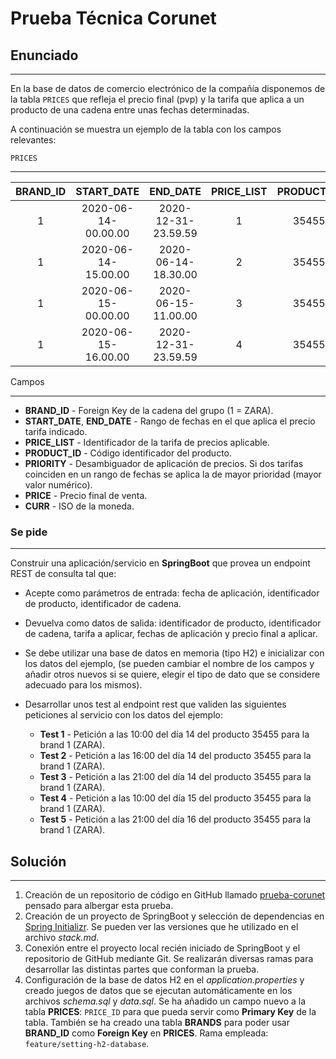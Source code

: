 # Prueba Técnica Corunet

## Enunciado

---

En la base de datos de comercio electrónico de la compañía disponemos de la tabla `PRICES` que refleja el precio final (pvp) y la tarifa que aplica a un producto de una cadena entre unas fechas determinadas. 

A continuación se muestra un ejemplo de la tabla con los campos relevantes:

`PRICES`

-------

| BRAND_ID | START_DATE          | END_DATE            | PRICE_LIST | PRODUCT_ID | PRIORITY | PRICE | CURR |
|:--------:|:-------------------:|:-------------------:|:----------:|:----------:|:--------:|:-----:|:----:|
| 1        | 2020-06-14-00.00.00 | 2020-12-31-23.59.59 | 1          | 35455      | 0        | 35.50 | EUR  |
| 1        | 2020-06-14-15.00.00 | 2020-06-14-18.30.00 | 2          | 35455      | 1        | 25.45 | EUR  |
| 1        | 2020-06-15-00.00.00 | 2020-06-15-11.00.00 | 3          | 35455      | 1        | 30.50 | EUR  |
| 1        | 2020-06-15-16.00.00 | 2020-12-31-23.59.59 | 4          | 35455      | 1        | 38.95 | EUR  |                     4                        35455                1                        38.95            EUR

Campos

---

- **BRAND_ID** - Foreign Key de la cadena del grupo (1 = ZARA).
- **START_DATE**, **END_DATE** - Rango de fechas en el que aplica el precio tarifa indicado.
- **PRICE_LIST** - Identificador de la tarifa de precios aplicable.
- **PRODUCT_ID** - Código identificador del producto.
- **PRIORITY** - Desambiguador de aplicación de precios. Si dos tarifas coinciden en un rango de fechas se aplica la de mayor prioridad (mayor valor numérico).
- **PRICE** - Precio final de venta.
- **CURR** - ISO de la moneda.

### Se pide

---

Construir una aplicación/servicio en **SpringBoot** que provea un endpoint REST de consulta tal que:

- Acepte como parámetros de entrada: fecha de aplicación, identificador de producto, identificador de cadena.
- Devuelva como datos de salida: identificador de producto, identificador de cadena, tarifa a aplicar, fechas de aplicación y precio final a aplicar.
- Se debe utilizar una base de datos en memoria (tipo H2) e inicializar con los datos del ejemplo, (se pueden cambiar el nombre de los campos y añadir otros nuevos si se quiere, elegir el tipo de dato que se considere adecuado para los mismos).
- Desarrollar unos test al endpoint rest que  validen las siguientes peticiones al servicio con los datos del ejemplo:

  - **Test 1** - Petición a las 10:00 del día 14 del producto 35455 para la brand 1 (ZARA).
  - **Test 2** - Petición a las 16:00 del día 14 del producto 35455 para la brand 1 (ZARA).
  - **Test 3** - Petición a las 21:00 del día 14 del producto 35455 para la brand 1 (ZARA).
  - **Test 4** - Petición a las 10:00 del día 15 del producto 35455 para la brand 1 (ZARA).
  - **Test 5** - Petición a las 21:00 del día 16 del producto 35455 para la brand 1 (ZARA).

## Solución

---

1. Creación de un repositorio de código en GitHub llamado [prueba-corunet](https://github.com/AlvarX4z/prueba-corunet) pensado para albergar esta prueba.
2. Creación de un proyecto de SpringBoot y selección de dependencias en [Spring Initializr](https://start.spring.io/). Se pueden ver las versiones que he utilizado en el archivo _stack.md_.
3. Conexión entre el proyecto local recién iniciado de SpringBoot y el repositorio de GitHub mediante Git. Se realizarán diversas ramas para desarrollar las distintas partes que conforman la prueba.
4. Configuración de la base de datos H2 en el _application.properties_ y creado juegos de datos que se ejecutan automáticamente en los archivos _schema.sql_ y _data.sql_. Se ha añadido un campo nuevo a la tabla **PRICES**: `PRICE_ID` para que pueda servir como **Primary Key** de la tabla. También se ha creado una tabla **BRANDS** para poder usar **BRAND_ID** como **Foreign Key** en **PRICES**. Rama empleada: `feature/setting-h2-database`.
